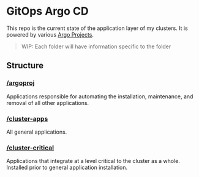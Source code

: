 # GitOps Argo CD
This repo is the current state of the application layer of my clusters. It is powered by various [Argo Projects][argo].

> WIP: Each folder will have information specific to the folder

## Structure
### [/argoproj][argoproj]
Applications responsible for automating the installation, maintenance, and removal of all other applications.

### [/cluster-apps][apps]
All general applications.

### [/cluster-critical][critical]
Applications that integrate at a level critical to the cluster as a whole. Installed prior to general application 
installation.



[argo]: https://argoproj.github.io/
[argoproj]: /argoproj
[apps]: /cluster-apps
[critical]: /cluster-critical

